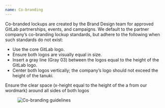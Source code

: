 ```yaml
---
name: Co-branding
---
```


Co-branded lockups are created by the Brand Design team for approved GitLab partnerships, events, and campaigns. We default to the partner company’s co-branding lockup standards, but adhere to the following when such standards do not exist:

- Use the core GitLab logo.
- Ensure both logos are visually equal in size.
- Insert a gray line (Gray 03) between the logos equal to the height of the GitLab logo.
- Center both logos vertically; the company’s logo should not exceed the height of the tanuki.

Ensure the clear space (x-height equal to the height of the a from our wordmark) around all sides of both logos

<figure class="figure" role="figure" aria-label="GitLab co-branding guidelines">
  <img class="figure-img p-a-5" src="/img/brand/co-branding.svg" alt="Co-branding guidelines" role="img" />
  <figcaption class="figure-caption"> </figcaption>
</figure>
